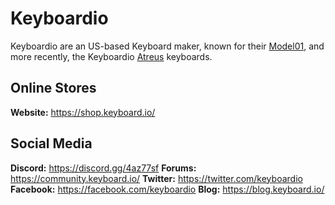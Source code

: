 # Keyboardio

Keyboardio are an US-based Keyboard maker, known for their
[Model01](https://shop.keyboard.io/collections/frontpage/products/model-01-keyboard),
and more recently, the Keyboardio
[Atreus](https://www.kickstarter.com/projects/keyboardio/atreus) keyboards.

## Online Stores

**Website:** https://shop.keyboard.io/

## Social Media

**Discord:** https://discord.gg/4az77sf
**Forums:** https://community.keyboard.io/
**Twitter:** https://twitter.com/keyboardio
**Facebook:** https://facebook.com/keyboardio
**Blog:** https://blog.keyboard.io/
